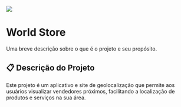 [<img src="[walpaperGEO.jpeg](https://github.com/joaovtk/world-store/blob/main/WalpaperGEO.jpeg"></img>](https://github.com/joaovtk/world-store/blob/main/WalpaperGEO.jpeg)
# World Store

Uma breve descrição sobre o que é o projeto e seu propósito.

## 📋 Descrição do Projeto

Este projeto é um aplicativo e site de geolocalização que permite aos usuários visualizar vendedores próximos, facilitando a localização de produtos e serviços na sua área.

